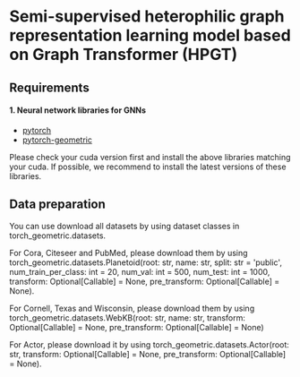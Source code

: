 # Semi-supervised heterophilic graph representation learning model based on Graph Transformer (HPGT)

## Requirements

#### 1. Neural network libraries for GNNs

* [pytorch](https://pytorch.org/get-started/locally/)
* [pytorch-geometric](https://pytorch-geometric.readthedocs.io/en/latest/notes/installation.html)

Please check your cuda version first and install the above libraries matching your cuda. If possible, we recommend to install the latest versions of these libraries.

## Data preparation

You can use download all datasets by using dataset classes in torch_geometric.datasets. 

For Cora, Citeseer and PubMed, please download them by using torch_geometric.datasets.Planetoid(root: str, name: str, split: str = 'public', num_train_per_class: int = 20, num_val: int = 500, num_test: int = 1000, transform: Optional[Callable] = None, pre_transform: Optional[Callable] = None).

For Cornell, Texas and Wisconsin, please download them by using torch_geometric.datasets.WebKB(root: str, name: str, transform: Optional[Callable] = None, pre_transform: Optional[Callable] = None)

For Actor, please download it by using torch_geometric.datasets.Actor(root: str, transform: Optional[Callable] = None, pre_transform: Optional[Callable] = None).
